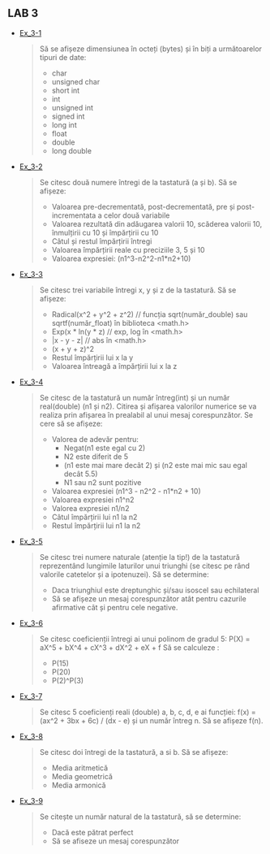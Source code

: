 ## LAB 3

- [Ex_3-1](./Ex3_1.c)
    > Să se afișeze dimensiunea în octeți (bytes) și în biți a următoarelor tipuri de date: 
    >   - char 
    >   - unsigned char 
    >   - short int 
    >   - int
    >   - unsigned int 
    >   - signed int 
    >   - long int 
    >   - float 
    >   - double 
    >   - long double
- [Ex_3-2](./Ex3_2.c)
    > Se citesc două numere întregi de la tastatură (a și b). Să se afișeze: 
    >   - Valoarea pre-decrementată, post-decrementată, pre și post-incrementata a celor două variabile 
    >   - Valoarea rezultată din adăugarea valorii 10, scăderea valorii 10, înmulțirii cu 10 și împărțirii cu 10 
    >   - Câtul și restul împărțirii întregi 
    >   - Valoarea împărțirii reale cu preciziile 3, 5 și 10 
    >   - Valoarea expresiei: (n1^3-n2^2-n1*n2+10)
- [Ex_3-3](./Ex3_3.c)
    >Se citesc trei variabile întregi x, y și z de la tastatură. Să se afișeze: 
    >   - Radical(x^2 + y^2 + z^2) // funcția sqrt(număr_double) sau sqrtf(număr_float) în biblioteca <math.h> 
    >   - Exp(x * ln(y * z) // exp, log în <math.h> 
    >   - |x - y - z| // abs în <math.h> 
    >   - (x + y + z)^2 
    >   - Restul împărțirii lui x la y 
    >   - Valoarea întreagă a împărțirii lui x la z
- [Ex_3-4](./Ex3_4.c)
    > Se  citesc de la tastatură un număr întreg(int) și un număr real(double) (n1 și n2).
    > Citirea și afișarea valorilor numerice se va realiza prin afișarea în prealabil al unui mesaj corespunzător.
    > Se cere să se afișeze: 
    >   - Valorea de adevăr pentru: 
    >       - Negat(n1 este egal cu 2) 
    >       - N2 este diferit de 5 
    >       - (n1 este mai mare decât 2) și (n2 este mai mic sau egal decât 5.5) 
    >       - N1 sau n2 sunt pozitive 
    >   - Valoarea expresiei (n1^3 - n2^2 - n1*n2 + 10) 
    >   - Valoarea expresiei n1^n2 
    >   - Valorea expresiei n1/n2 
    >   - Câtul împărțirii lui n1 la n2 
    >   - Restul împărțirii lui n1 la n2
- [Ex_3-5](./Ex3_5.c)
    > Se citesc trei numere naturale (atenție la tip!) de la tastatură reprezentând lungimile laturilor unui triunghi (se citesc pe rând valorile catetelor și a ipotenuzei). Să se determine: 
    >   - Daca triunghiul este dreptunghic și/sau isoscel sau echilateral 
    >   - Să se afișeze un mesaj corespunzător atât pentru cazurile afirmative cât și pentru cele negative.
- [Ex_3-6](./Ex3_6.c)
    > Se citesc coeficienții întregi ai unui polinom de gradul 5: 
    > P(X) = aX^5 + bX^4 + cX^3 + dX^2 + eX + f 
    > Să se calculeze :
    >   - P(15) 
    >   - P(20) 
    >   - P(2)^P(3)
- [Ex_3-7](./Ex3_7.c)
    > Se citesc 5 coeficienți reali (double) a, b, c, d, e ai funcției: 
    > f(x) = (ax^2 + 3bx + 6c) / (dx - e) și un număr întreg n. 
    > Să se afișeze f(n).
- [Ex_3-8](./Ex3_8.c)
    > Se citesc doi întregi de la tastatură, a si b. Să se afișeze: 
    >   - Media aritmetică 
    >   - Media geometrică 
    >   - Media armonică
- [Ex_3-9](./Ex3_9.c)
    > Se citește un număr natural de la tastatură, să se determine: 
    >   - Dacă este pătrat perfect 
    >   - Să se afiseze un mesaj corespunzător
